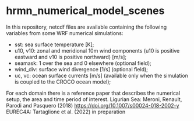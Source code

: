 # hrmn_numerical_model_scenes
In this repository, netcdf files are available containing the following variables from some WRF numerical simulations:
- sst: sea surface temperature [K];
- u10, v10: zonal and meridional 10m wind components (u10 is positive eastward and v10 is positive northward) [m/s];
- seamask: 1 over the sea and 0 elsewhere (optional field);
- wind_div: surface wind divergence [1/s] (optional field);
- uc, vc: ocean surface currents [m/s] (available only when the simulation is coupled to the CROCO ocean model);

For each domain there is a reference paper that describes the numerical setup, the area and time period of interest.
Ligurian Sea: Meroni, Renault, Parodi and Pasquero (2018) https://doi.org/10.1007/s00024-018-2002-y
EUREC4A: Tartaglione et al. (2022) in preparation
